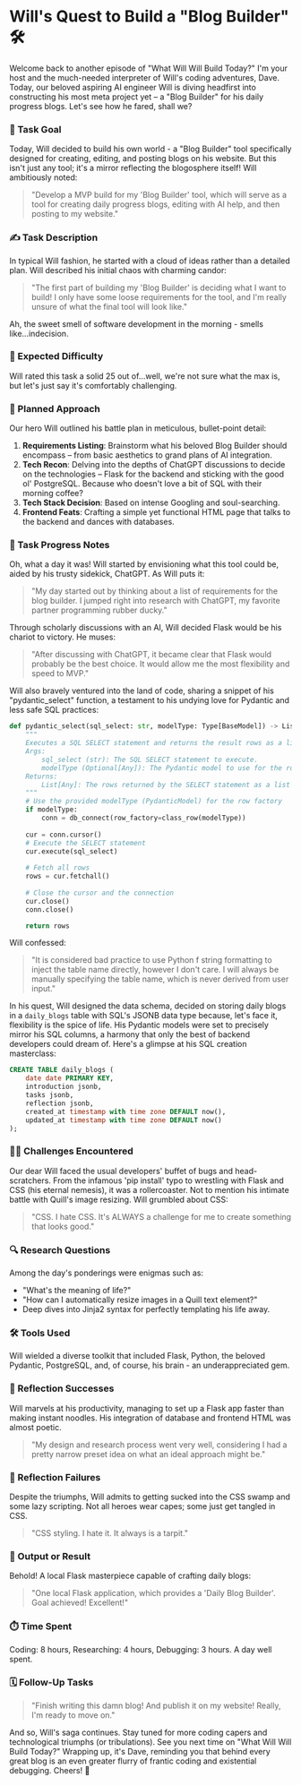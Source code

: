 # Will's Quest to Build a "Blog Builder" 🛠️

Welcome back to another episode of "What Will Will Build Today?" I'm your host and the much-needed interpreter of Will's coding adventures, Dave. Today, our beloved aspiring AI engineer Will is diving headfirst into constructing his most meta project yet – a "Blog Builder" for his daily progress blogs. Let's see how he fared, shall we?

### 🎯 Task Goal
Today, Will decided to build his own world - a "Blog Builder" tool specifically designed for creating, editing, and posting blogs on his website. But this isn't just any tool; it's a mirror reflecting the blogosphere itself! Will ambitiously noted:
> "Develop a MVP build for my 'Blog Builder' tool, which will serve as a tool for creating daily progress blogs, editing with AI help, and then posting to my website."

### ✍️ Task Description
In typical Will fashion, he started with a cloud of ideas rather than a detailed plan. Will described his initial chaos with charming candor:
>"The first part of building my 'Blog Builder' is deciding what I want to build! I only have some loose requirements for the tool, and I'm really unsure of what the final tool will look like."

Ah, the sweet smell of software development in the morning - smells like...indecision. 

### 🧐 Expected Difficulty
Will rated this task a solid 25 out of...well, we're not sure what the max is, but let's just say it's comfortably challenging.

### 📑 Planned Approach
Our hero Will outlined his battle plan in meticulous, bullet-point detail:
1. **Requirements Listing**: Brainstorm what his beloved Blog Builder should encompass – from basic aesthetics to grand plans of AI integration.
2. **Tech Recon**: Delving into the depths of ChatGPT discussions to decide on the technologies – Flask for the backend and sticking with the good ol' PostgreSQL. Because who doesn't love a bit of SQL with their morning coffee?
3. **Tech Stack Decision**: Based on intense Googling and soul-searching.
4. **Frontend Feats**: Crafting a simple yet functional HTML page that talks to the backend and dances with databases.

### 📝 Task Progress Notes
Oh, what a day it was! Will started by envisioning what this tool could be, aided by his trusty sidekick, ChatGPT. As Will puts it:
> "My day started out by thinking about a list of requirements for the blog builder. I jumped right into research with ChatGPT, my favorite partner programming rubber ducky."

Through scholarly discussions with an AI, Will decided Flask would be his chariot to victory. He muses:
> "After discussing with ChatGPT, it became clear that Flask would probably be the best choice. It would allow me the most flexibility and speed to MVP."

Will also bravely ventured into the land of code, sharing a snippet of his "pydantic_select" function, a testament to his undying love for Pydantic and less safe SQL practices:
```python
def pydantic_select(sql_select: str, modelType: Type[BaseModel]) -> List[Any]:
    """
    Executes a SQL SELECT statement and returns the result rows as a list of Pydantic models.
    Args:
        sql_select (str): The SQL SELECT statement to execute.
        modelType (Optional[Any]): The Pydantic model to use for the row factory
    Returns:
        List[Any]: The rows returned by the SELECT statement as a list of Pydantic Models.
    """   
    # Use the provided modelType (PydanticModel) for the row factory
    if modelType:
        conn = db_connect(row_factory=class_row(modelType))
    
    cur = conn.cursor()
    # Execute the SELECT statement
    cur.execute(sql_select)
    
    # Fetch all rows
    rows = cur.fetchall()
    
    # Close the cursor and the connection
    cur.close()
    conn.close()

    return rows
```
Will confessed:
> "It is considered bad practice to use Python f string formatting to inject the table name directly, however I don't care. I will always be manually specifying the table name, which is never derived from user input."

In his quest, Will designed the data schema, decided on storing daily blogs in a `daily_blogs` table with SQL's JSONB data type because, let's face it, flexibility is the spice of life. His Pydantic models were set to precisely mirror his SQL columns, a harmony that only the best of backend developers could dream of. Here's a glimpse at his SQL creation masterclass:
```sql
CREATE TABLE daily_blogs (
    date date PRIMARY KEY,
    introduction jsonb,
    tasks jsonb,
    reflection jsonb,
    created_at timestamp with time zone DEFAULT now(),
    updated_at timestamp with time zone DEFAULT now()
);
```
### 🕵️‍♂️ Challenges Encountered
Our dear Will faced the usual developers' buffet of bugs and head-scratchers. From the infamous 'pip install' typo to wrestling with Flask and CSS (his eternal nemesis), it was a rollercoaster. Not to mention his intimate battle with Quill's image resizing. Will grumbled about CSS:
> "CSS. I hate CSS. It's ALWAYS a challenge for me to create something that looks good."

### 🔍 Research Questions
Among the day's ponderings were enigmas such as:
- "What's the meaning of life?"
- "How can I automatically resize images in a Quill text element?"
- Deep dives into Jinja2 syntax for perfectly templating his life away.

### 🛠️ Tools Used
Will wielded a diverse toolkit that included Flask, Python, the beloved Pydantic, PostgreSQL, and, of course, his brain - an underappreciated gem.

### 🥳 Reflection Successes
Will marvels at his productivity, managing to set up a Flask app faster than making instant noodles. His integration of database and frontend HTML was almost poetic.
>"My design and research process went very well, considering I had a pretty narrow preset idea on what an ideal approach might be."

### 😤 Reflection Failures
Despite the triumphs, Will admits to getting sucked into the CSS swamp and some lazy scripting. Not all heroes wear capes; some just get tangled in CSS.
>"CSS styling. I hate it. It always is a tarpit."

### 🎁 Output or Result
Behold! A local Flask masterpiece capable of crafting daily blogs:
> "One local Flask application, which provides a 'Daily Blog Builder'. Goal achieved! Excellent!"

### ⏱️ Time Spent
Coding: 8 hours, Researching: 4 hours, Debugging: 3 hours. A day well spent.

### 🗓️ Follow-Up Tasks
> "Finish writing this damn blog! And publish it on my website! Really, I'm ready to move on."

And so, Will's saga continues. Stay tuned for more coding capers and technological triumphs (or tribulations). See you next time on "What Will Will Build Today?" Wrapping up, it's Dave, reminding you that behind every great blog is an even greater flurry of frantic coding and existential debugging. Cheers! 🍻
